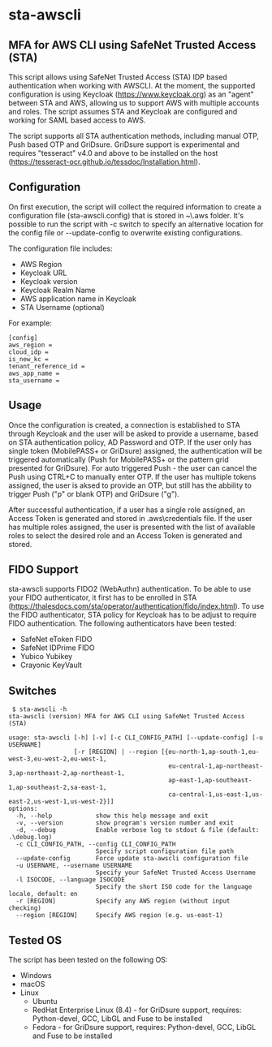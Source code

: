# sta-awscli
## MFA for AWS CLI using SafeNet Trusted Access (STA)


This script allows using SafeNet Trusted Access (STA) IDP based authentication when working with AWSCLI. At the moment, the supported configuration is using Keycloak (https://www.keycloak.org) as an "agent" between STA and AWS, allowing us to support AWS with multiple accounts and roles.
The script assumes STA and Keycloak are configured and working for SAML based access to AWS.

The script supports all STA authentication methods, including manual OTP, Push based OTP and GriDsure.
GriDsure support is experimental and requires "tesseract" v4.0 and above to be installed on the host (https://tesseract-ocr.github.io/tessdoc/Installation.html).

## Configuration

On first execution, the script will collect the required information to create a configuration file (sta-awscli.config) that is stored in ~\\.aws folder. It's possible to run the script with -c switch to specify an alternative location for the config file or --update-config to overwrite existing configurations.

The configuration file includes:  

- AWS Region
- Keycloak URL
- Keycloak version
- Keycloak Realm Name
- AWS application name in Keycloak
- STA Username (optional)

For example:
```
[config]
aws_region =  
cloud_idp =  
is_new_kc =  
tenant_reference_id =  
aws_app_name =  
sta_username =
```
## Usage

Once the configuration is created, a connection is established to STA through Keycloak and the user will be asked to provide a username, based on STA authentication policy, AD Password and OTP. If the user only has single token (MobilePASS+ or GriDsure) assigned, the authentication will be triggered automatically (Push for MobilePASS+ or the pattern grid presented for GriDsure). For auto triggered Push - the user can cancel the Push using CTRL+C to manually enter OTP.
If the user has multiple tokens assigned, the user is aksed to provide an OTP, but still has the abbility to trigger Push ("p" or blank OTP) and GriDsure ("g").

After successful  authentication, if a user has a single role assigned, an Access Token is generated and stored in .aws\credentials file. If the user has multiple roles assigned, the user is presented with the list of available roles to select the desired role and an Access Token is generated and stored.

## FIDO Support

sta-awscli supports FIDO2 (WebAuthn) authentication. To be able to use your FIDO authenticator, it first has to be enrolled in STA (https://thalesdocs.com/sta/operator/authentication/fido/index.html). To use the FIDO authenticator, STA policy for Keycloak has to be adjust to require FIDO authentication. The following authenticators have been tested:

- SafeNet eToken FIDO
- SafeNet IDPrime FIDO
- Yubico Yubikey
- Crayonic KeyVault

## Switches

```
 $ sta-awscli -h                                   
sta-awscli (version) MFA for AWS CLI using SafeNet Trusted Access (STA)

usage: sta-awscli [-h] [-v] [-c CLI_CONFIG_PATH] [--update-config] [-u USERNAME]
                  [-r [REGION] | --region [{eu-north-1,ap-south-1,eu-west-3,eu-west-2,eu-west-1,
                                            eu-central-1,ap-northeast-3,ap-northeast-2,ap-northeast-1,
                                            ap-east-1,ap-southeast-1,ap-southeast-2,sa-east-1,
                                            ca-central-1,us-east-1,us-east-2,us-west-1,us-west-2}]]
options:
  -h, --help            show this help message and exit
  -v, --version         show program's version number and exit
  -d, --debug           Enable verbose log to stdout & file (default: .\debug.log)
  -c CLI_CONFIG_PATH, --config CLI_CONFIG_PATH
                        Specify script configuration file path
  --update-config       Force update sta-awscli configuration file
  -u USERNAME, --username USERNAME      
                        Specify your SafeNet Trusted Access Username
  -l ISOCODE, --language ISOCODE
                        Specify the short ISO code for the language locale, default: en
  -r [REGION]           Specify any AWS region (without input checking)
  --region [REGION]     Specify AWS region (e.g. us-east-1)

```

## Tested OS

The script has been tested on the following OS:

- Windows
- macOS
- Linux
  - Ubuntu
  - RedHat Enterprise Linux (8.4) - for GriDsure support, requires: Python-devel, GCC, LibGL and Fuse to be installed
  - Fedora - for GriDsure support, requires: Python-devel, GCC, LibGL and Fuse to be installed
